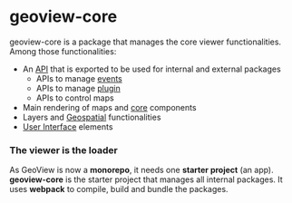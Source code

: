 # geoview-core

geoview-core is a package that manages the core viewer functionalities. Among those functionalities:

- An [API](https://github.com/Canadian-Geospatial-Platform/GeoView/tree/develop/packages/geoview-core/src/api) that is exported to be used for internal and external packages
  - APIs to manage [events](https://github.com/Canadian-Geospatial-Platform/GeoView/tree/develop/packages/geoview-core/src/api/events)
  - APIs to manage [plugin](https://github.com/Canadian-Geospatial-Platform/GeoView/tree/develop/packages/geoview-core/src/api/plugin)
  - APIs to control maps
- Main rendering of maps and [core](https://github.com/Canadian-Geospatial-Platform/GeoView/tree/develop/packages/geoview-core/src/core) components
- Layers and [Geospatial](https://github.com/Canadian-Geospatial-Platform/GeoView/tree/develop/packages/geoview-core/src/geo) functionalities
- [User Interface](https://github.com/Canadian-Geospatial-Platform/GeoView/tree/develop/packages/geoview-core/src/ui) elements

### The viewer is the loader

As GeoView is now a **monorepo**, it needs one **starter project** (an app). **geoview-core** is the starter project that manages all internal packages. It uses **webpack** to compile, build and bundle the packages.
